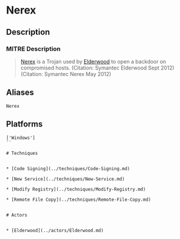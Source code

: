 
# Nerex

## Description

### MITRE Description

> [Nerex](https://attack.mitre.org/software/S0210) is a Trojan used by [Elderwood](https://attack.mitre.org/groups/G0066) to open a backdoor on compromised hosts. (Citation: Symantec Elderwood Sept 2012) (Citation: Symantec Nerex May 2012)

## Aliases

```
Nerex
```

## Platforms

```
['Windows']
``

# Techniques


* [Code Signing](../techniques/Code-Signing.md)

* [New Service](../techniques/New-Service.md)
    
* [Modify Registry](../techniques/Modify-Registry.md)
    
* [Remote File Copy](../techniques/Remote-File-Copy.md)
    

# Actors


* [Elderwood](../actors/Elderwood.md)

